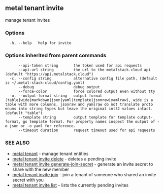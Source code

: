 ## metal tenant invite

manage tenant invites

### Options

```
  -h, --help   help for invite
```

### Options inherited from parent commands

```
      --api-token string       the token used for api requests
      --api-url string         the url to the metalstack.cloud api (default "https://api.metalstack.cloud")
  -c, --config string          alternative config file path, (default is ~/.metal-stack-cloud/config.yaml)
      --debug                  debug output
      --force-color            force colored output even without tty
  -o, --output-format string   output format (table|wide|markdown|json|yaml|template|jsonraw|yamlraw), wide is a table with more columns, jsonraw and yamlraw do not translate proto enums into string types but leave the original int32 values intact. (default "table")
      --template string        output template for template output-format, go template format. For property names inspect the output of -o json or -o yaml for reference.
      --timeout duration       request timeout used for api requests
```

### SEE ALSO

* [metal tenant](metal_tenant.md)	 - manage tenant entities
* [metal tenant invite delete](metal_tenant_invite_delete.md)	 - deletes a pending invite
* [metal tenant invite generate-join-secret](metal_tenant_invite_generate-join-secret.md)	 - generate an invite secret to share with the new member
* [metal tenant invite join](metal_tenant_invite_join.md)	 - join a tenant of someone who shared an invite secret with you
* [metal tenant invite list](metal_tenant_invite_list.md)	 - lists the currently pending invites

